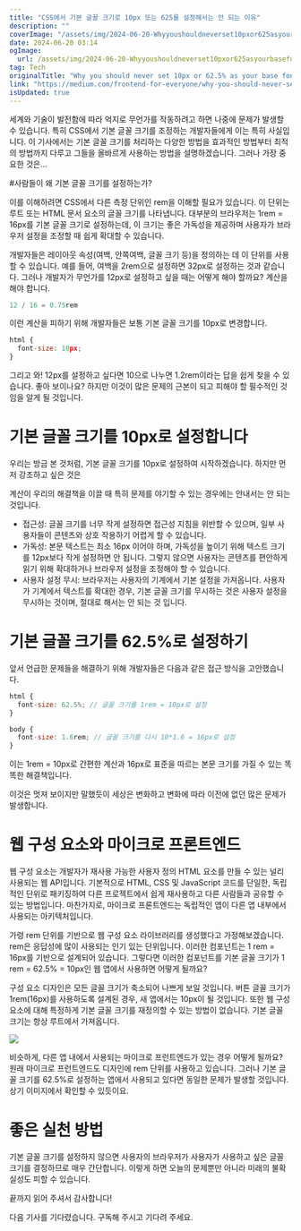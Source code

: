```yaml
---
title: "CSS에서 기본 글꼴 크기로 10px 또는 625를 설정해서는 안 되는 이유"
description: ""
coverImage: "/assets/img/2024-06-20-Whyyoushouldneverset10pxor625asyourbasefontsizeinCSS_0.png"
date: 2024-06-20 03:14
ogImage: 
  url: /assets/img/2024-06-20-Whyyoushouldneverset10pxor625asyourbasefontsizeinCSS_0.png
tag: Tech
originalTitle: "Why you should never set 10px or 62.5% as your base font size in CSS"
link: "https://medium.com/frontend-for-everyone/why-you-should-never-set-10px-or-62-5-as-your-base-font-size-in-css-a1c768f23d62"
isUpdated: true
---
```





세계와 기술이 발전함에 따라 억지로 무언가를 작동하려고 하면 나중에 문제가 발생할 수 있습니다. 특히 CSS에서 기본 글꼴 크기를 조정하는 개발자들에게 이는 특히 사실입니다. 이 기사에서는 기본 글꼴 크기를 처리하는 다양한 방법을 효과적인 방법부터 최적의 방법까지 다루고 그들을 올바르게 사용하는 방법을 설명하겠습니다. 그러나 가장 중요한 것은...

#사람들이 왜 기본 글꼴 크기를 설정하는가?

이를 이해하려면 CSS에서 다른 측정 단위인 rem을 이해할 필요가 있습니다. 이 단위는 루트 또는 HTML 문서 요소의 글꼴 크기를 나타냅니다. 대부분의 브라우저는 1rem = 16px를 기본 글꼴 크기로 설정하는데, 이 크기는 좋은 가독성을 제공하며 사용자가 브라우저 설정을 조정할 때 쉽게 확대할 수 있습니다.

개발자들은 레이아웃 속성(여백, 안쪽여백, 글꼴 크기 등)을 정의하는 데 이 단위를 사용할 수 있습니다. 예를 들어, 여백을 2rem으로 설정하면 32px로 설정하는 것과 같습니다. 그러나 개발자가 무언가를 12px로 설정하고 싶을 때는 어떻게 해야 할까요? 계산을 해야 합니다.

<div class="content-ad"></div>

```js
12 / 16 = 0.75rem
```

이런 계산을 피하기 위해 개발자들은 보통 기본 글꼴 크기를 10px로 변경합니다.

```js
html {
  font-size: 10px;
}
```

그리고 와! 12px를 설정하고 싶다면 10으로 나누면 1.2rem이라는 답을 쉽게 찾을 수 있습니다. 좋아 보이나요? 하지만 이것이 많은 문제의 근본이 되고 피해야 할 필수적인 것임을 알게 될 것입니다.

<div class="content-ad"></div>

# 기본 글꼴 크기를 10px로 설정합니다

우리는 방금 본 것처럼, 기본 글꼴 크기를 10px로 설정하여 시작하겠습니다. 하지만 먼저 강조하고 싶은 것은

계산이 우리의 해결책을 이끌 때 특히 문제를 야기할 수 있는 경우에는 안내서는 안 되는 것입니다.

- 접근성: 글꼴 크기를 너무 작게 설정하면 접근성 지침을 위반할 수 있으며, 일부 사용자들이 콘텐츠와 상호 작용하기 어렵게 할 수 있습니다.
- 가독성: 본문 텍스트는 최소 16px 이어야 하며, 가독성을 높이기 위해 텍스트 크기를 12px보다 작게 설정하면 안 됩니다. 그렇지 않으면 사용자는 콘텐츠를 편안하게 읽기 위해 확대하거나 브라우저 설정을 조정해야 할 수 있습니다.
- 사용자 설정 무시: 브라우저는 사용자의 기계에서 기본 설정을 가져옵니다. 사용자가 기계에서 텍스트를 확대한 경우, 기본 글꼴 크기를 무시하는 것은 사용자 설정을 무시하는 것이며, 절대로 해서는 안 되는 것 입니다.

<div class="content-ad"></div>

# 기본 글꼴 크기를 62.5%로 설정하기

앞서 언급한 문제들을 해결하기 위해 개발자들은 다음과 같은 접근 방식을 고안했습니다.

```js
html {
  font-size: 62.5%; // 글꼴 크기를 1rem = 10px로 설정
}

body {
  font-size: 1.6rem; // 글꼴 크기를 다시 10*1.6 = 16px로 설정
}
```

이는 1rem = 10px로 간편한 계산과 16px로 표준을 따르는 본문 크기를 가질 수 있는 똑똑한 해결책입니다.

<div class="content-ad"></div>

이것은 멋져 보이지만 말했듯이 세상은 변화하고 변화에 따라 이전에 없던 많은 문제가 발생합니다.

# 웹 구성 요소와 마이크로 프론트엔드

웹 구성 요소는 개발자가 재사용 가능한 사용자 정의 HTML 요소를 만들 수 있는 널리 사용되는 웹 API입니다. 기본적으로 HTML, CSS 및 JavaScript 코드를 단일한, 독립적인 단위로 패키징하여 다른 프로젝트에서 쉽게 재사용하고 다른 사람들과 공유할 수 있는 방법입니다. 마찬가지로, 마이크로 프론트엔드는 독립적인 앱이 다른 앱 내부에서 사용되는 아키텍처입니다.

가령 rem 단위를 기반으로 웹 구성 요소 라이브러리를 생성했다고 가정해보겠습니다. rem은 응답성에 많이 사용되는 인기 있는 단위입니다. 이러한 컴포넌트는 1 rem = 16px를 기반으로 설계되어 있습니다. 그렇다면 이러한 컴포넌트를 기본 글꼴 크기가 1 rem = 62.5% = 10px인 웹 앱에서 사용하면 어떻게 될까요?

<div class="content-ad"></div>

구성 요소 디자인은 모든 글꼴 크기가 축소되어 나쁘게 보일 것입니다. 버튼 글꼴 크기가 1rem(16px)를 사용하도록 설계된 경우, 새 앱에서는 10px이 될 것입니다. 또한 웹 구성 요소에 대해 특정하게 기본 글꼴 크기를 재정의할 수 있는 방법이 없습니다. 기본 글꼴 크기는 항상 루트에서 가져옵니다.

<img src="/assets/img/2024-06-20-Whyyoushouldneverset10pxor625asyourbasefontsizeinCSS_0.png" />

비슷하게, 다른 앱 내에서 사용되는 마이크로 프런트엔드가 있는 경우 어떻게 될까요? 원래 마이크로 프런트엔드도 디자인에 rem 단위를 사용하고 있습니다. 그러나 기본 글꼴 크기를 62.5%로 설정하는 앱에서 사용되고 있다면 동일한 문제가 발생할 것입니다. 상기 이미지에서 확인할 수 있듯이요.

# 좋은 실천 방법

<div class="content-ad"></div>

기본 글꼴 크기를 설정하지 않으면 사용자의 브라우저가 사용자가 사용하고 싶은 글꼴 크기를 결정하므로 매우 간단합니다. 이렇게 하면 오늘의 문제뿐만 아니라 미래의 불확실성도 피할 수 있습니다.

끝까지 읽어 주셔서 감사합니다!

다음 기사를 기다렸습니다. 구독해 주시고 기다려 주세요.